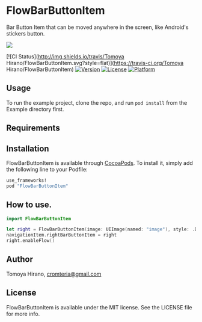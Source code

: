 # FlowBarButtonItem
Bar Button Item that can be moved anywhere in the screen, like Android's stickers button.

![](https://raw.githubusercontent.com/noppefoxwolf/FlowBarButtonItem/master/sample.gif)


[![CI Status](http://img.shields.io/travis/Tomoya Hirano/FlowBarButtonItem.svg?style=flat)](https://travis-ci.org/Tomoya Hirano/FlowBarButtonItem)
[![Version](https://img.shields.io/cocoapods/v/FlowBarButtonItem.svg?style=flat)](http://cocoapods.org/pods/FlowBarButtonItem)
[![License](https://img.shields.io/cocoapods/l/FlowBarButtonItem.svg?style=flat)](http://cocoapods.org/pods/FlowBarButtonItem)
[![Platform](https://img.shields.io/cocoapods/p/FlowBarButtonItem.svg?style=flat)](http://cocoapods.org/pods/FlowBarButtonItem)

## Usage

To run the example project, clone the repo, and run `pod install` from the Example directory first.

## Requirements

## Installation

FlowBarButtonItem is available through [CocoaPods](http://cocoapods.org). To install
it, simply add the following line to your Podfile:

```ruby
use_frameworks!
pod "FlowBarButtonItem"
```

## How to use.

```swift
import FlowBarButtonItem
```

```swift
let right = FlowBarButtonItem(image: UIImage(named: "image"), style: .Done, target: self, action: "rightAction:")
navigationItem.rightBarButtonItem = right
right.enableFlow()
```

## Author

Tomoya Hirano, cromteria@gmail.com

## License

FlowBarButtonItem is available under the MIT license. See the LICENSE file for more info.
